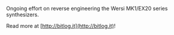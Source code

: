 Ongoing effort on reverse engineering the Wersi MK1/EX20 series synthesizers.

Read more at [http://bitlog.it](http://bitlog.it)!
